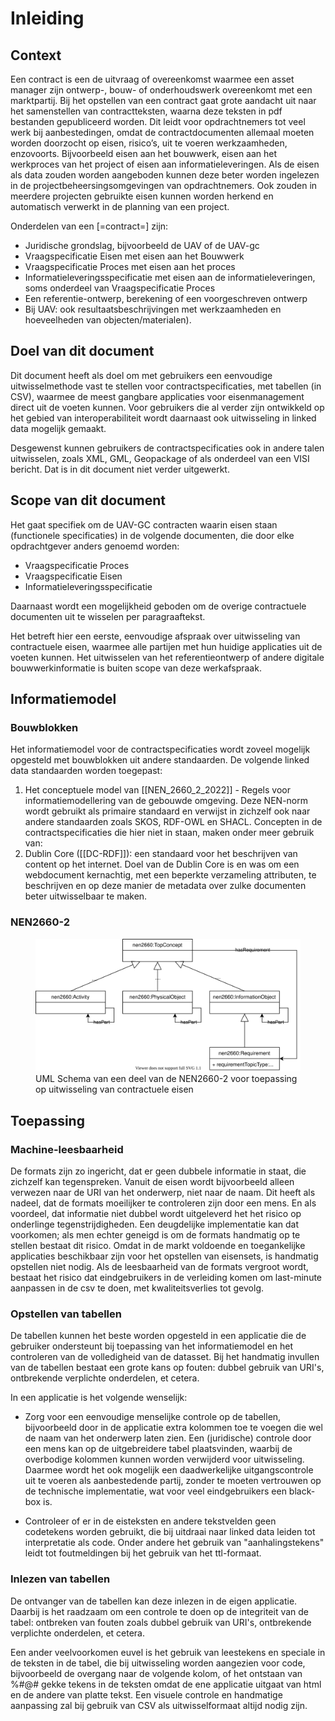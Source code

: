 # Inleiding

<div class="issue" data-number="50"></div>


## Context

Een contract is een de uitvraag of overeenkomst waarmee een asset manager zijn ontwerp-, bouw- of onderhoudswerk overeenkomt met een marktpartij. Bij het opstellen van een contract gaat grote aandacht uit naar het samenstellen van contractteksten, waarna deze teksten in pdf bestanden gepubliceerd worden. Dit leidt voor opdrachtnemers tot veel werk bij aanbestedingen, omdat de contractdocumenten allemaal moeten worden doorzocht op eisen, risico’s, uit te voeren werkzaamheden, enzovoorts. Bijvoorbeeld eisen aan het bouwwerk, eisen aan het werkproces van het project of eisen aan informatieleveringen. Als de eisen als data zouden worden aangeboden kunnen deze beter worden ingelezen in de projectbeheersingsomgevingen van opdrachtnemers. Ook zouden in meerdere projecten gebruikte eisen kunnen worden herkend en automatisch verwerkt in de planning van een project.

Onderdelen van een [=contract=] zijn:
* Juridische grondslag, bijvoorbeeld de UAV of de UAV-gc
* Vraagspecificatie Eisen met eisen aan het Bouwwerk
* Vraagspecificatie Proces met eisen aan het proces
* Informatieleveringsspecificatie met eisen aan de informatieleveringen, soms onderdeel van Vraagspecificatie Proces
* Een referentie-ontwerp, berekening of een voorgeschreven ontwerp
* Bij UAV: ook resultaatsbeschrijvingen met werkzaamheden en hoeveelheden van objecten/materialen). 


## Doel van dit document

Dit document heeft als doel om met gebruikers een eenvoudige uitwisselmethode vast te stellen voor contractspecificaties, met tabellen (in CSV), waarmee de meest gangbare applicaties voor eisenmanagement direct uit de voeten kunnen. Voor gebruikers die al verder zijn ontwikkeld op het gebied van interoperabiliteit wordt daarnaast ook uitwisseling in linked data mogelijk gemaakt. 

Desgewenst kunnen gebruikers de contractspecificaties ook in andere talen uitwisselen, zoals XML, GML, Geopackage of als onderdeel van een VISI bericht. Dat is in dit document niet verder uitgewerkt.

## Scope van dit document

Het gaat specifiek om de UAV-GC contracten waarin eisen staan (functionele specificaties) in de volgende documenten, die door elke opdrachtgever anders genoemd worden:
* Vraagspecificatie Proces
* Vraagspecificatie Eisen
* Informatieleveringsspecificatie

Daarnaast wordt een mogelijkheid geboden om de overige contractuele documenten uit te wisselen per paragraaftekst.

Het betreft hier een eerste, eenvoudige afspraak over uitwisseling van contractuele eisen, waarmee alle partijen met hun huidige applicaties uit de voeten kunnen.
Het uitwisselen van het referentieontwerp of andere digitale bouwwerkinformatie is buiten scope van deze werkafspraak.


## Informatiemodel

### Bouwblokken

Het informatiemodel voor de contractspecificaties wordt zoveel mogelijk opgesteld met bouwblokken uit andere standaarden. 
De volgende linked data standaarden worden toegepast:

1. Het conceptuele model van [[NEN_2660_2_2022]] - Regels voor informatiemodellering van de gebouwde omgeving. Deze NEN-norm wordt gebruikt als primaire standaard en verwijst in zichzelf ook naar andere standaarden zoals SKOS, RDF-OWL en SHACL. Concepten in de contractspecificaties die hier niet in staan, maken onder meer gebruik van:
2. Dublin Core ([[DC-RDF]]): een standaard voor het beschrijven van content op het internet. Doel van de Dublin Core is en was om een webdocument kernachtig, met een beperkte verzameling attributen, te beschrijven en op deze manier de metadata over zulke documenten beter uitwisselbaar te maken.

### NEN2660-2

<figure>
<img src="./media/Diagram1.drawio.svg" alt="UML Schema van een deel van de NEN2660-2 voor toepassing op uitwisseling van contractuele eisen">
<figcaption>UML Schema van een deel van de NEN2660-2 voor toepassing op uitwisseling van contractuele eisen</caption>
</figure> 


## Toepassing

### Machine-leesbaarheid
De formats zijn zo ingericht, dat er geen dubbele informatie in staat, die zichzelf kan tegenspreken. Vanuit de eisen wordt bijvoorbeeld alleen verwezen naar de URI van het onderwerp, niet naar de naam. Dit heeft als nadeel, dat de formats moeilijker te controleren zijn door een mens. En als voordeel, dat informatie niet dubbel wordt uitgeleverd het het risico op onderlinge tegenstrijdigheden. Een deugdelijke implementatie kan dat voorkomen; als men echter geneigd is om de formats handmatig op te stellen bestaat dit risico. Omdat in de markt voldoende en toegankelijke applicaties beschikbaar zijn voor het opstellen van eisensets, is handmatig opstellen niet nodig. Als de leesbaarheid van de formats vergroot wordt, bestaat het risico dat eindgebruikers in de verleiding komen om last-minute aanpassen in de csv te doen, met kwaliteitsverlies tot gevolg.
 

### Opstellen van tabellen

De tabellen kunnen het beste worden opgesteld in een applicatie die de gebruiker ondersteunt bij toepassing van het informatiemodel en het controleren van de volledigheid van de datasset. Bij het handmatig invullen van de tabellen bestaat een grote kans op fouten: dubbel gebruik van URI's, ontbrekende verplichte onderdelen, et cetera. 

In een applicatie is het volgende wenselijk:

* Zorg voor een eenvoudige menselijke controle op de tabellen, bijvoorbeeld door in de applicatie extra kolommen toe te voegen die wel de naam van het onderwerp laten zien. Een (juridische) controle door een mens kan op de uitgebreidere tabel plaatsvinden, waarbij de overbodige kolommen kunnen worden verwijderd voor uitwisseling. Daarmee wordt het ook mogelijk een daadwerkelijke uitgangscontrole uit te voeren als aanbestedende partij, zonder te moeten vertrouwen op de technische implementatie, wat voor veel eindgebruikers een black-box is.
 
* Controleer of er in de eisteksten en andere tekstvelden geen codetekens worden gebruikt, die bij uitdraai naar linked data leiden tot interpretatie als code. Onder andere het gebruik van "aanhalingstekens" leidt tot foutmeldingen bij het gebruik van het ttl-formaat. 


### Inlezen van tabellen
De ontvanger van de tabellen kan deze inlezen in de eigen applicatie. Daarbij is het raadzaam om een controle te doen op de integriteit van de tabel: ontbreken van fouten zoals dubbel gebruik van URI's, ontbrekende verplichte onderdelen, et cetera. 

Een ander veelvoorkomen euvel is het gebruik van leestekens en speciale in de teksten in de tabel, die bij uitwisseling worden aangezien voor code, bijvoorbeeld de overgang naar de volgende kolom, of het ontstaan van %#@# gekke tekens in de teksten omdat de ene applicatie uitgaat van html en de andere van platte tekst. Een visuele controle en handmatige aanpassing zal bij gebruik van CSV als uitwisselformaat altijd nodig zijn.

<div class="issue" data-number="45"></div>
